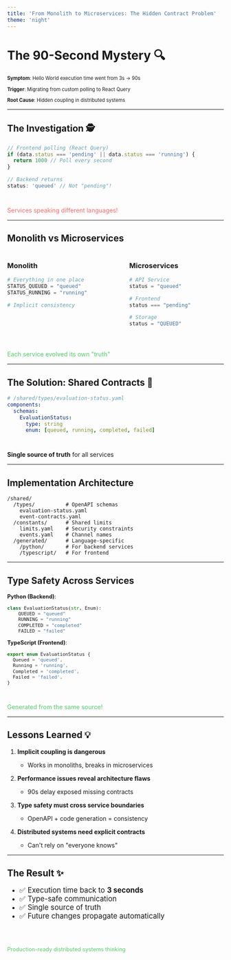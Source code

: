 ```yaml
---
title: 'From Monolith to Microservices: The Hidden Contract Problem'
theme: 'night'
---
```


# The 90-Second Mystery 🔍

<div style="text-align: left; font-size: 0.8em;">

**Symptom**: Hello World execution time went from 3s → 90s

**Trigger**: Migrating from custom polling to React Query

**Root Cause**: Hidden coupling in distributed systems

</div>

---

## The Investigation 🕵️

```typescript
// Frontend polling (React Query)
if (data.status === 'pending' || data.status === 'running') {
  return 1000 // Poll every second
}

// Backend returns
status: 'queued' // Not "pending"!
```

<div class="fragment" style="margin-top: 40px; color: #ff6b6b;">
Services speaking different languages!
</div>

---

## Monolith vs Microservices

<div class="columns">
<div class="column">

### Monolith

```python
# Everything in one place
STATUS_QUEUED = "queued"
STATUS_RUNNING = "running"

# Implicit consistency
```

</div>
<div class="column">

### Microservices

```python
# API Service
status = "queued"

# Frontend
status === "pending"

# Storage
status = "QUEUED"
```

</div>
</div>

<div class="fragment" style="margin-top: 40px; color: #51cf66;">
Each service evolved its own "truth"
</div>

---

## The Solution: Shared Contracts 📜

```yaml
# /shared/types/evaluation-status.yaml
components:
  schemas:
    EvaluationStatus:
      type: string
      enum: [queued, running, completed, failed]
```

<div style="margin-top: 40px;">
<p><strong>Single source of truth</strong> for all services</p>
</div>

---

## Implementation Architecture

```
/shared/
  /types/          # OpenAPI schemas
    evaluation-status.yaml
    event-contracts.yaml
  /constants/      # Shared limits
    limits.yaml    # Security constraints
    events.yaml    # Channel names
  /generated/      # Language-specific
    /python/       # For backend services
    /typescript/   # For frontend
```

---

## Type Safety Across Services

<div style="font-size: 0.9em;">

**Python (Backend)**:

```python
class EvaluationStatus(str, Enum):
    QUEUED = "queued"
    RUNNING = "running"
    COMPLETED = "completed"
    FAILED = "failed"
```

**TypeScript (Frontend)**:

```typescript
export enum EvaluationStatus {
  Queued = 'queued',
  Running = 'running',
  Completed = 'completed',
  Failed = 'failed',
}
```

</div>

<div class="fragment" style="margin-top: 40px; color: #51cf66;">
Generated from the same source!
</div>

---

## Lessons Learned 💡

<div style="text-align: left;">

1. **Implicit coupling is dangerous**
   - Works in monoliths, breaks in microservices

2. **Performance issues reveal architecture flaws**
   - 90s delay exposed missing contracts

3. **Type safety must cross service boundaries**
   - OpenAPI + code generation = consistency

4. **Distributed systems need explicit contracts**
   - Can't rely on "everyone knows"

</div>

---

## The Result ✨

<div style="font-size: 1.2em;">

- ✅ Execution time back to **3 seconds**
- ✅ Type-safe communication
- ✅ Single source of truth
- ✅ Future changes propagate automatically

</div>

<div class="fragment" style="margin-top: 60px; font-size: 0.9em; color: #51cf66;">
Production-ready distributed systems thinking
</div>
